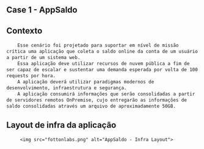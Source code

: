 ## Case 1 - AppSaldo

## Contexto
        Esse cenário foi projetado para suportar em nível de missão crítica uma aplicação que coleta o saldo online da conta de um usuário a partir de um sistema web.
        Essa aplicação deve utilizar recursos de nuvem pública a fim de ser capaz de escalar e sustentar uma demanda esperada por volta de 100 requests por hora. 
        A aplicação deverá utilizar paradigmas modernos de desenvolvimento, infraestrutura e segurança.
        A aplicação consumirá informações que serão consolidadas a partir de servidores remotos OnPremise, cujo entregarão as informações de saldo consolidadas através um arquivo de aproximadamente 50GB.

## Layout de infra da aplicação
         <img src="fottonlabs.png" alt="AppSaldo - Infra Layout">
